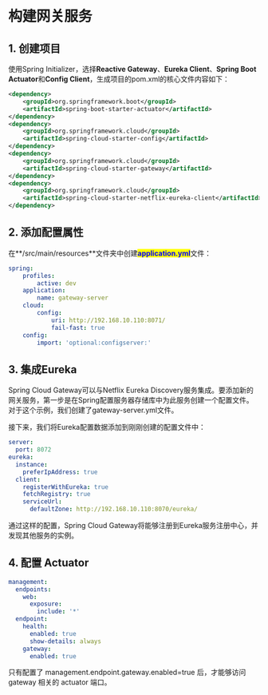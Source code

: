 # 构建网关服务

## 1. 创建项目

使用Spring Initializer，选择**Reactive Gateway**、**Eureka Client**、**Spring Boot Actuator**和**Config Client**，生成项目的pom.xml的核心文件内容如下：

```xml
<dependency>
    <groupId>org.springframework.boot</groupId>
    <artifactId>spring-boot-starter-actuator</artifactId>
</dependency>
<dependency>
    <groupId>org.springframework.cloud</groupId>
    <artifactId>spring-cloud-starter-config</artifactId>
</dependency>
<dependency>
    <groupId>org.springframework.cloud</groupId>
    <artifactId>spring-cloud-starter-gateway</artifactId>
</dependency>
<dependency>
    <groupId>org.springframework.cloud</groupId>
    <artifactId>spring-cloud-starter-netflix-eureka-client</artifactId>
</dependency>
```

## 2. 添加配置属性

在**/src/main/resources**文件夹中创建<mark style="color:blue;">**application.yml**</mark>文件：

```yaml
spring:
    profiles:
        active: dev
    application:
        name: gateway-server    
    cloud:
        config:
            uri: http://192.168.10.110:8071/
            fail-fast: true
    config:
        import: 'optional:configserver:'
```

## 3. 集成Eureka

Spring Cloud Gateway可以与Netflix Eureka Discovery服务集成。要添加新的网关服务，第一步是在Spring配置服务器存储库中为此服务创建一个配置文件。对于这个示例，我们创建了gateway-server.yml文件。

接下来，我们将Eureka配置数据添加到刚刚创建的配置文件中：

```yaml
server:
  port: 8072
eureka:
  instance:
    preferIpAddress: true
  client:
    registerWithEureka: true
    fetchRegistry: true
    serviceUrl:
      defaultZone: http://192.168.10.110:8070/eureka/
```

通过这样的配置，Spring Cloud Gateway将能够注册到Eureka服务注册中心，并发现其他服务的实例。

## 4. 配置 Actuator

```yaml
management:
  endpoints:
    web:
      exposure:
        include: '*'
  endpoint:
    health:
      enabled: true
      show-details: always
    gateway:
      enabled: true
```

只有配置了 management.endpoint.gateway.enabled=true 后，才能够访问 gateway 相关的 actuator 端口。
